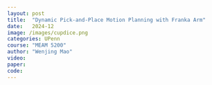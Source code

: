 ```yaml
---
layout: post
title:  "Dynamic Pick-and-Place Motion Planning with Franka Arm"
date:   2024-12
image: /images/cupdice.png
categories: UPenn
course: "MEAM 5200"
author: "Wenjing Mao"
video: 
paper: 
code:  
---
```


